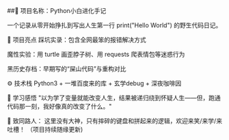 ##📖 项目名称：Python小白进化手记

一个记录从零开始挣扎到写出人生第一行 print("Hello World") 的野生代码日记。

🌱 项目亮点
踩坑实录：包含全网最笨的报错解决方式

魔性实验：用 turtle 画歪脖子树、用 requests 爬表情包等迷惑行为

黑历史存档：早期写的“屎山代码”与重构对比

⚙️ 技术栈
Python3 + 一堆百度来的库 + 玄学debug + 深夜咖啡因

📝 学习感悟
"以为学了变量就能改变人生，结果被递归绕到怀疑人生——但，跑通代码那一刻，我好像真的改变了什么。"

🌟 致同路人：
这里没有大神，只有摔碎的键盘和拼起来的逻辑，欢迎来笑/来学/来吐槽！
（项目持续随缘更新)